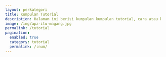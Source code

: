 ```yaml
---
layout: perkategori
title: Kumpulan Tutorial
description: Halaman ini berisi kumpulan kumpulan tutorial, cara atau konten panduan cara yang paling andal, lengkap, dan menyenangkan di internet..
image: /img/apa-itu-magang.jpg
permalink: /tutorial
pagination: 
  enabled: true
  category: tutorial
  permalink: /:num/
---
```

